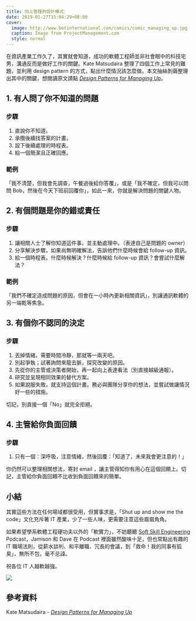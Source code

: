 ```yaml
---
title: 向上管理的設計模式
date: 2019-01-27T15:04:29+08:00
cover:
  image: http://www.botinternational.com/comics/comic_managing_up.jpg
  caption: Image from ProjectManagement.com 
  style: normal
---
```


在資訊產業工作久了，其實就會知道，成功的軟體工程師並非社會眼中的科技宅男，溝通反而是做好工作的關鍵。Kate Matsudaira 整理了四個工作上常見的難題，並利用 design pattern 的方式，點出什麼情況該怎麼做。本文抽絲剝繭整理出其中的關鍵，想閱讀原文請點 [_Design Patterns for Managing Up_][dpmu]。

## 1. 有人問了你不知道的問題

### 步驟

1. 直說你不知道。
2. 承攬後續找答案的計畫。
3. 設下後續處理的時程表。
4. 給一個簡潔且正確回應。

### 範例

「我不清楚，但我會先調查，午餐過後給你答覆」，或是「我不確定，但我可以問問 Bob，然後在今天下班前回覆你」，如此一來，你就是解決問題的關鍵人物。

## 2. 有個問題是你的錯或責任

### 步驟

1. 讓相關人士了解你知道這件事，並主動處理中。（表達自己是問題的 owner）
2. 分享解決步驟，如果尚無明確解法，告訴他們什麼時候會給 follow-up 資訊。
3. 給一個時程表。什麼時候解決？什麼時候給 follow-up 資訊？會嘗試什麼解法？

### 範例

「我們不確定造成問題的原因，但會在一小時內更新相關資訊」，別讓通訊軟體的另一端乾等焦急。

## 3. 有個你不認同的決定

### 步驟

1. 丟掉情緒。需要時間冷靜，那就等一兩天吧。
2. 別起爭執；試著詢問來龍去脈，探究改變的原因。
3. 先從你的主管或決策者開始，再一起向上表達看法（別直接越級通報）。
4. 研究並呈現相同效果的替代方案。
5. 如果說服失敗，就支持這個計畫。務必與團隊分享你的想法，並嘗試做讓情況好一些的措施。

切記，別直接一個「No」就完全拒絕。

## 4. 主管給你負面回饋

### 步驟

1. 只有一個：深呼吸，注意情緒，然後回覆：「知道了，未來我會更注意的！」

你仍然可以整理相關想法，寄封 email ，讓主管得知你有用心在這個回饋上。切記，主管給你負面回饋不比收到負面回饋來的簡單。

## 小結

其實這些方法在任何場域都很受用，但實事求是，「Shut up and show me the code」文化充斥著 IT 產業，少了一些人味，更需要注意這些眉眉角角。

如果希望學系軟體工程硬功夫以外的「軟實力」，不妨聽聽 [Soft Skill Engineering][softskills] Podcast，Jamison 和 Dave 在 Podcast 裡面雖然酸味十足，但也常點出有趣的 IT 職場法則，從薪水談判、和平離職、冗長的會議，到「救命！我的同事有狐臭」，無所不包，毫不忌諱。

祝各位 IT 人越軟越強。

![](https://softskills.audio/img/logo-transparent-bg.png)

## 參考資料

Kate Matsudaira - [_Design Patterns for Managing Up_][dpmu]

[dpmu]: https://queue.acm.org/detail.cfm·?id=3308563
[softskills]: https://softskills.audio/
